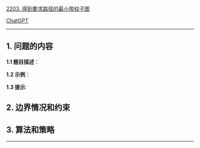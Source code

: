 [2203. 得到要求路径的最小带权子图](https://leetcode.cn/problems/minimum-weighted-subgraph-with-the-required-paths)

[ChatGPT](chat.openai.com)

---

## 1. 问题的内容
**1.1 题目描述**：

**1.2 示例**：

**1.3 提示**:

## 2. 边界情况和约束


## 3. 算法和策略

---

